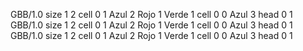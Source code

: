 <gs-board> GBB/1.0
size 1 2
cell 0 1 Azul 2 Rojo 1 Verde 1 
cell 0 0 Azul 3 
head 0 1
 </gs-board>
<gs-board> GBB/1.0
size 1 2
cell 0 1 Azul 2 Rojo 1 Verde 1 
cell 0 0 Azul 3 
head 0 1
 </gs-board>
<gs-board> GBB/1.0
size 1 2
cell 0 1 Azul 2 Rojo 1 Verde 1 
cell 0 0 Azul 3 
head 0 1
 </gs-board>
